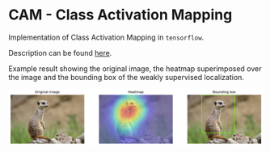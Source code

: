 # CAM - Class Activation Mapping

Implementation of Class Activation Mapping in ```tensorflow```.

Description can be found [here](https://johfischer.com/2022/01/27/class-activation-maps/).

Example result showing the original image, the heatmap superimposed over the image and the bounding box of the weakly supervised localization.

![alt text](https://github.com/joh-fischer/CAM/blob/main/original-heatmap-bbox.png?raw=true)
